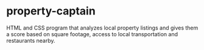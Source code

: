# property-captain
HTML and CSS program that analyzes local property listings and gives them a score based on square footage, access to local transportation and restaurants nearby.

